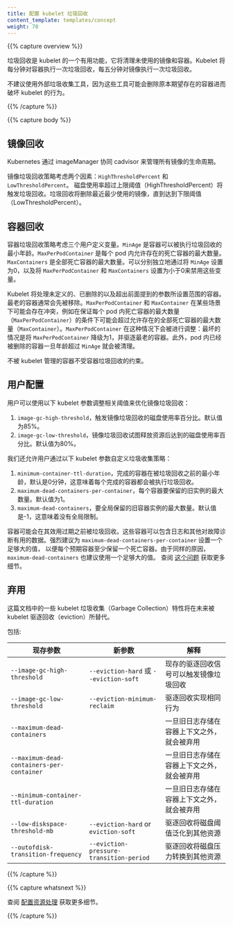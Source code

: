 ```yaml
---
title: 配置 kubelet 垃圾回收
content_template: templates/concept
weight: 70
---
```


<!--
---
title: Configuring kubelet Garbage Collection
content_template: templates/concept
weight: 70
---
-->

{{% capture overview %}}

垃圾回收是 kubelet 的一个有用功能，它将清理未使用的镜像和容器。Kubelet 将每分钟对容器执行一次垃圾回收，每五分钟对镜像执行一次垃圾回收。

<!--
Garbage collection is a helpful function of kubelet that will clean up unused images and unused containers. Kubelet will perform garbage collection for containers every minute and garbage collection for images every five minutes.
-->

不建议使用外部垃圾收集工具，因为这些工具可能会删除原本期望存在的容器进而破坏 kubelet 的行为。

<!--
External garbage collection tools are not recommended as these tools can potentially break the behavior of kubelet by removing containers expected to exist.
-->

{{% /capture %}}


{{% capture body %}}

## 镜像回收

Kubernetes 通过 imageManager 协同 cadvisor 来管理所有镜像的生命周期。

镜像垃圾回收策略考虑两个因素：`HighThresholdPercent` 和 `LowThresholdPercent`。
磁盘使用率超过上限阈值（HighThresholdPercent）将触发垃圾回收。垃圾回收将删除最近最少使用的镜像，直到达到下限阈值（LowThresholdPercent）。

<!--
## Image Collection

Kubernetes manages lifecycle of all images through imageManager, with the cooperation
of cadvisor.

The policy for garbage collecting images takes two factors into consideration:
`HighThresholdPercent` and `LowThresholdPercent`. Disk usage above the high threshold
will trigger garbage collection. The garbage collection will delete least recently used images until the low
threshold has been met.
-->

## 容器回收

容器垃圾回收策略考虑三个用户定义变量。`MinAge` 是容器可以被执行垃圾回收的最小年龄。`MaxPerPodContainer` 是每个 pod 内允许存在的死亡容器的最大数量。
`MaxContainers` 是全部死亡容器的最大数量。可以分别独立地通过将 `MinAge` 设置为0，以及将 `MaxPerPodContainer` 和 `MaxContainers` 设置为小于0来禁用这些变量。

Kubelet 将处理未定义的、已删除的以及超出前面提到的参数所设置范围的容器。最老的容器通常会先被移除。`MaxPerPodContainer` 和 `MaxContainer` 在某些场景下可能会存在冲突，例如在保证每个 pod 内死亡容器的最大数量（`MaxPerPodContainer`）的条件下可能会超过允许存在的全部死亡容器的最大数量（`MaxContainer`）。`MaxPerPodContainer` 在这种情况下会被进行调整：最坏的情况是将 `MaxPerPodContainer` 降级为1，并驱逐最老的容器。此外，pod 内已经被删除的容器一旦年龄超过 `MinAge` 就会被清理。

不被 kubelet 管理的容器不受容器垃圾回收的约束。

<!--
## Container Collection

The policy for garbage collecting containers considers three user-defined variables. `MinAge` is the minimum age at which a container can be garbage collected. `MaxPerPodContainer` is the maximum number of dead containers every single
pod (UID, container name) pair is allowed to have. `MaxContainers` is the maximum number of total dead containers. These variables can be individually disabled by setting `MinAge` to zero and setting `MaxPerPodContainer` and `MaxContainers` respectively to less than zero.

Kubelet will act on containers that are unidentified, deleted, or outside of the boundaries set by the previously mentioned flags. The oldest containers will generally be removed first. `MaxPerPodContainer` and `MaxContainer` may potentially conflict with each other in situations where retaining the maximum number of containers per pod (`MaxPerPodContainer`) would go outside the allowable range of global dead containers (`MaxContainers`). `MaxPerPodContainer` would be adjusted in this situation: A worst case scenario would be to downgrade `MaxPerPodContainer` to 1 and evict the oldest containers. Additionally, containers owned by pods that have been deleted are removed once they are older than `MinAge`.

Containers that are not managed by kubelet are not subject to container garbage collection.
-->

## 用户配置

用户可以使用以下 kubelet 参数调整相关阈值来优化镜像垃圾回收：

1. `image-gc-high-threshold`，触发镜像垃圾回收的磁盘使用率百分比。默认值为85%。
2. `image-gc-low-threshold`，镜像垃圾回收试图释放资源后达到的磁盘使用率百分比。默认值为80%。

我们还允许用户通过以下 kubelet 参数自定义垃圾收集策略：

1. `minimum-container-ttl-duration`，完成的容器在被垃圾回收之前的最小年龄，默认是0分钟，这意味着每个完成的容器都会被执行垃圾回收。
2. `maximum-dead-containers-per-container`，每个容器要保留的旧实例的最大数量。默认值为1。
3. `maximum-dead-containers`，要全局保留的旧容器实例的最大数量。默认值是-1，这意味着没有全局限制。

容器可能会在其效用过期之前被垃圾回收。这些容器可以包含日志和其他对故障诊断有用的数据。强烈建议为 `maximum-dead-containers-per-container` 设置一个足够大的值，
以便每个预期容器至少保留一个死亡容器。由于同样的原因，`maximum-dead-containers` 也建议使用一个足够大的值。
查阅 [这个问题](https://github.com/kubernetes/kubernetes/issues/13287) 获取更多细节。

<!--
## User Configuration

Users can adjust the following thresholds to tune image garbage collection with the following kubelet flags :

1. `image-gc-high-threshold`, the percent of disk usage which triggers image garbage collection.
Default is 85%.
2. `image-gc-low-threshold`, the percent of disk usage to which image garbage collection attempts
to free. Default is 80%.

We also allow users to customize garbage collection policy through the following kubelet flags:

1. `minimum-container-ttl-duration`, minimum age for a finished container before it is
garbage collected. Default is 0 minute, which means every finished container will be garbage collected.
2. `maximum-dead-containers-per-container`, maximum number of old instances to be retained
per container. Default is 1.
3. `maximum-dead-containers`, maximum number of old instances of containers to retain globally.
Default is -1, which means there is no global limit.

Containers can potentially be garbage collected before their usefulness has expired. These containers
can contain logs and other data that can be useful for troubleshooting. A sufficiently large value for
`maximum-dead-containers-per-container` is highly recommended to allow at least 1 dead container to be
retained per expected container. A larger value for `maximum-dead-containers` is also recommended for a
similar reason.
See [this issue](https://github.com/kubernetes/kubernetes/issues/13287) for more details.
-->

## 弃用

这篇文档中的一些 kubelet 垃圾收集（Garbage Collection）特性将在未来被 kubelet 驱逐回收（eviction）所替代。

包括:

| 现存参数 | 新参数 | 解释 |
| ------------- | -------- | --------- |
| `--image-gc-high-threshold` | `--eviction-hard` 或 `--eviction-soft` | 现存的驱逐回收信号可以触发镜像垃圾回收 |
| `--image-gc-low-threshold` | `--eviction-minimum-reclaim` | 驱逐回收实现相同行为 |
| `--maximum-dead-containers` | | 一旦旧日志存储在容器上下文之外，就会被弃用 |
| `--maximum-dead-containers-per-container` | | 一旦旧日志存储在容器上下文之外，就会被弃用 |
| `--minimum-container-ttl-duration` | | 一旦旧日志存储在容器上下文之外，就会被弃用 |
| `--low-diskspace-threshold-mb` | `--eviction-hard` or `eviction-soft` | 驱逐回收将磁盘阈值泛化到其他资源 |
| `--outofdisk-transition-frequency` | `--eviction-pressure-transition-period` | 驱逐回收将磁盘压力转换到其他资源 |

<!--
Some kubelet Garbage Collection features in this doc will be replaced by kubelet eviction in the future.

Including:

| Existing Flag | New Flag | Rationale |
| ------------- | -------- | --------- |
| `--image-gc-high-threshold` | `--eviction-hard` or `--eviction-soft` | existing eviction signals can trigger image garbage collection |
| `--image-gc-low-threshold` | `--eviction-minimum-reclaim` | eviction reclaims achieve the same behavior |
| `--maximum-dead-containers` | | deprecated once old logs are stored outside of container's context |
| `--maximum-dead-containers-per-container` | | deprecated once old logs are stored outside of container's context |
| `--minimum-container-ttl-duration` | | deprecated once old logs are stored outside of container's context |
| `--low-diskspace-threshold-mb` | `--eviction-hard` or `eviction-soft` | eviction generalizes disk thresholds to other resources |
| `--outofdisk-transition-frequency` | `--eviction-pressure-transition-period` | eviction generalizes disk pressure transition to other resources |
-->
{{% /capture %}}

{{% capture whatsnext %}}

查阅 [配置资源处理](/docs/tasks/administer-cluster/out-of-resource/) 获取更多细节。

<!--
See [Configuring Out Of Resource Handling](/docs/tasks/administer-cluster/out-of-resource/) for more details.
-->

{{% /capture %}}
